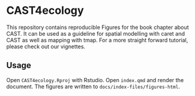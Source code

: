 # CAST4ecology

This repository contains reproducible Figures for the book chapter about CAST.
It can be used as a guideline for spatial modelling with caret and CAST as well as mapping with tmap.
For a more straight forward tutorial, please check out our vignettes.


## Usage

Open `CAST4ecology.Rproj` with Rstudio. Open `index.qmd` and render the document.
The figures are written to `docs/index-files/figures-html`.
